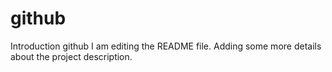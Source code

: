 # github
Introduction github
I am editing the README file. Adding some more details about the project description.

